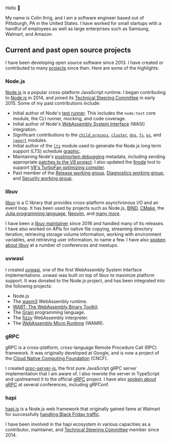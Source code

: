Hello :wave:

My name is Colin Ihrig, and I am a software engineer based out of Pittsburgh, PA in the United States. I have worked for small startups with a handful of employees as well as large enterprises such as Samsung, Walmart, and Amazon.

## Current and past open source projects

I have been developing open source software since 2013. I have created or contributed to many [projects](https://github.com/cjihrig?tab=repositories) since then. Here are some of the highlights:

### Node.js

[Node.js](https://nodejs.org/) is a popular cross-platform JavaScript runtime. I began contributing to [Node.js](https://github.com/nodejs/node) in 2014, and joined its [Technical Steering Committee](https://github.com/nodejs/tsc) in early 2015. Some of my past contributions include:

- Initial author of Node's [test runner](https://nodejs.org/api/test.html). This includes the `node:test` core module, the CLI runner, mocking, and code coverage.
- Initial author of Node's [WebAssembly System Interface](https://nodejs.org/api/wasi.html) (WASI) integration.
- Significant contributions to the [`child_process`](https://nodejs.org/api/child_process.html), [`cluster`](https://nodejs.org/api/cluster.html), [`dns`](https://nodejs.org/api/dns.html), [`fs`](https://nodejs.org/api/fs.html), [`os`](https://nodejs.org/api/os.html), and [`report`](https://nodejs.org/api/report.html) modules.
- Initial author of the [`lts`](https://www.npmjs.com/package/lts) module used to generate the Node.js long term support (LTS) schedule [graphic](https://github.com/nodejs/Release/blob/main/schedule.svg).
- Maintaining Node's [postmortem debugging](https://cjihrig.com/postmortem_debugging) metadata, including sending appropriate [patches to the V8 project](https://github.com/v8/v8/commits?author=cjihrig). I also updated the [llnode](https://github.com/nodejs/llnode) tool to support [V8's TurboFan optimizing compiler](https://v8.dev/docs/turbofan).
- Past member of the [Release working group](https://github.com/nodejs/release), [Diagnostics working group](https://github.com/nodejs/diagnostics), and [Security working group](https://github.com/nodejs/security-wg).

### libuv

[libuv](https://libuv.org/) is a C library that provides cross-platform asynchronous I/O and an event loop. It has been used by projects such as Node.js, [BIND](https://bind.isc.org/), [CMake](https://cmake.org/), the [Julia programming language](https://julialang.org/), [Neovim](https://neovim.io/), and [many more](https://github.com/libuv/libuv/blob/v1.x/LINKS.md).

I have been a [libuv maintainer](https://github.com/libuv/libuv/blob/v1.x/MAINTAINERS.md) since 2016 and handled many of its releases. I have also worked on APIs for native file copying, streaming directory iteration, retrieving storage volume information, working with environment variables, and retrieving user information, to name a few. I have also [spoken about libuv](https://www.youtube.com/watch?v=_c51fcXRLGw) at a number of conferences and meetups.

### uvwasi

I created [uvwasi](https://github.com/nodejs/uvwasi), one of the first WebAssembly System Interface implementations. uvwasi was built on top of libuv to maximize platform support. It was donated to the Node.js project, and has been integrated into the following projects:

- Node.js
- The [wasm3](https://github.com/wasm3/wasm3) WebAssembly runtime.
- [WABT: The WebAssembly Binary Toolkit](https://github.com/WebAssembly/wabt).
- The [Grain](https://grain-lang.org/) programming language.
- The [fizzy](https://github.com/wasmx/fizzy) WebAssembly interpreter.
- The [WebAssembly Micro Runtime](https://github.com/bytecodealliance/wasm-micro-runtime) (WAMR).

### gRPC

gRPC is a cross-platform, cross-language Remote Procedure Call (RPC) framework. It was originally developed at Google, and is now a project of the [Cloud Native Computing Foundation](https://www.cncf.io/projects/grpc/) (CNCF).

I created [grpc-server-js](https://github.com/cjihrig/grpc-server-js), the first pure JavaScript gRPC server implementation that I am aware of. I also rewrote the server in TypeScript and upstreamed it to the official [gRPC](https://github.com/grpc/grpc-node) project. I have also [spoken about gRPC](https://www.youtube.com/watch?v=fl9AZieRUaw) at several conferences, including gRPConf.

### hapi

[hapi.js](https://hapi.dev/) is a Node.js web framework that originally gained fame at Walmart for successfully [handling Black Friday traffic](https://www.infoworld.com/article/2608897/walmart-s-investment-in-open-source-isn-t-cheap.html).

I have been involved in the hapi ecosystem in various capacities as a contributor, maintainer, and [Technical Steering Committee](https://github.com/hapijs/hapi#technical-steering-committee-tsc-members) member since 2014.
